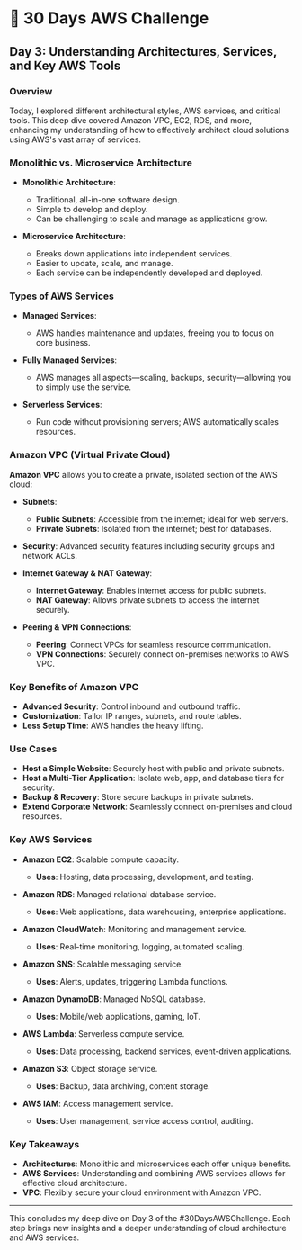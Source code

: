 # 🚀 30 Days AWS Challenge

## Day 3: Understanding Architectures, Services, and Key AWS Tools

### Overview
Today, I explored different architectural styles, AWS services, and critical tools. This deep dive covered Amazon VPC, EC2, RDS, and more, enhancing my understanding of how to effectively architect cloud solutions using AWS's vast array of services.

### Monolithic vs. Microservice Architecture

- **Monolithic Architecture**: 
  - Traditional, all-in-one software design.
  - Simple to develop and deploy.
  - Can be challenging to scale and manage as applications grow.

- **Microservice Architecture**: 
  - Breaks down applications into independent services.
  - Easier to update, scale, and manage.
  - Each service can be independently developed and deployed.

### Types of AWS Services

- **Managed Services**:
  - AWS handles maintenance and updates, freeing you to focus on core business.
  
- **Fully Managed Services**:
  - AWS manages all aspects—scaling, backups, security—allowing you to simply use the service.
  
- **Serverless Services**:
  - Run code without provisioning servers; AWS automatically scales resources.

### Amazon VPC (Virtual Private Cloud)

**Amazon VPC** allows you to create a private, isolated section of the AWS cloud:

- **Subnets**:
  - **Public Subnets**: Accessible from the internet; ideal for web servers.
  - **Private Subnets**: Isolated from the internet; best for databases.
  
- **Security**: Advanced security features including security groups and network ACLs.
  
- **Internet Gateway & NAT Gateway**:
  - **Internet Gateway**: Enables internet access for public subnets.
  - **NAT Gateway**: Allows private subnets to access the internet securely.
  
- **Peering & VPN Connections**:
  - **Peering**: Connect VPCs for seamless resource communication.
  - **VPN Connections**: Securely connect on-premises networks to AWS VPC.

### Key Benefits of Amazon VPC

- **Advanced Security**: Control inbound and outbound traffic.
- **Customization**: Tailor IP ranges, subnets, and route tables.
- **Less Setup Time**: AWS handles the heavy lifting.

### Use Cases

- **Host a Simple Website**: Securely host with public and private subnets.
- **Host a Multi-Tier Application**: Isolate web, app, and database tiers for security.
- **Backup & Recovery**: Store secure backups in private subnets.
- **Extend Corporate Network**: Seamlessly connect on-premises and cloud resources.

### Key AWS Services

- **Amazon EC2**: Scalable compute capacity.
  - **Uses**: Hosting, data processing, development, and testing.

- **Amazon RDS**: Managed relational database service.
  - **Uses**: Web applications, data warehousing, enterprise applications.

- **Amazon CloudWatch**: Monitoring and management service.
  - **Uses**: Real-time monitoring, logging, automated scaling.

- **Amazon SNS**: Scalable messaging service.
  - **Uses**: Alerts, updates, triggering Lambda functions.

- **Amazon DynamoDB**: Managed NoSQL database.
  - **Uses**: Mobile/web applications, gaming, IoT.

- **AWS Lambda**: Serverless compute service.
  - **Uses**: Data processing, backend services, event-driven applications.

- **Amazon S3**: Object storage service.
  - **Uses**: Backup, data archiving, content storage.

- **AWS IAM**: Access management service.
  - **Uses**: User management, service access control, auditing.

### Key Takeaways

- **Architectures**: Monolithic and microservices each offer unique benefits.
- **AWS Services**: Understanding and combining AWS services allows for effective cloud architecture.
- **VPC**: Flexibly secure your cloud environment with Amazon VPC.

---

This concludes my deep dive on Day 3 of the #30DaysAWSChallenge. Each step brings new insights and a deeper understanding of cloud architecture and AWS services.